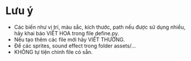 # **Lưu ý**

- Các biến như vị trí, màu sắc, kích thước, path nếu được sử dụng nhiều, hãy khai báo VIẾT HOA trong file define.py.
- Nếu tạo thêm các file mới hãy VIẾT THƯỜNG.
- Để các sprites, sound effect trong folder assets/...
- KHÔNG tự tiện chỉnh file có sẵn.
